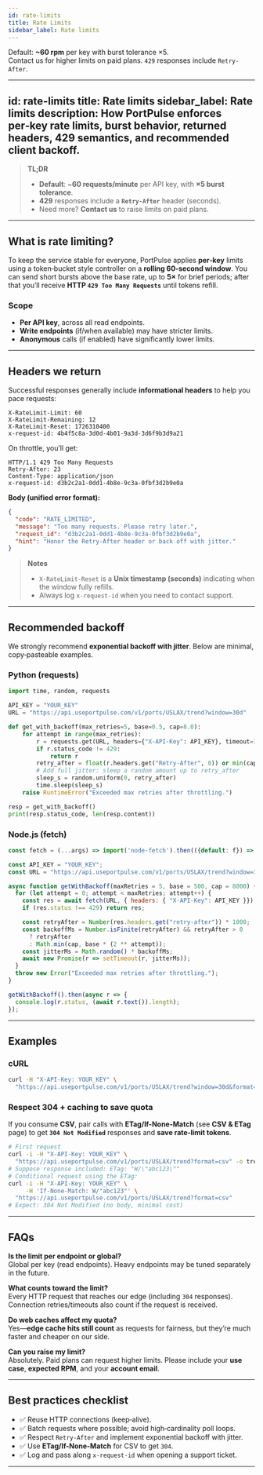 ```yaml
---
id: rate-limits
title: Rate Limits
sidebar_label: Rate limits
---
```


Default: **~60 rpm** per key with burst tolerance ×5.  
Contact us for higher limits on paid plans. `429` responses include `Retry-After`.

---
id: rate-limits
title: Rate limits
sidebar_label: Rate limits
description: How PortPulse enforces per‑key rate limits, burst behavior, returned headers, 429 semantics, and recommended client backoff.
---

> **TL;DR**
>
> - **Default**: ~**60 requests/minute** per API key, with **×5 burst tolerance**.  
> - **429** responses include a **`Retry-After`** header (seconds).  
> - Need more? **Contact us** to raise limits on paid plans.

---

## What is rate limiting?

To keep the service stable for everyone, PortPulse applies **per‑key** limits using a token‑bucket style controller on a **rolling 60‑second window**. You can send short bursts above the base rate, up to **5×** for brief periods; after that you’ll receive **HTTP `429 Too Many Requests`** until tokens refill.

### Scope

- **Per API key**, across all read endpoints.  
- **Write endpoints** (if/when available) may have stricter limits.  
- **Anonymous** calls (if enabled) have significantly lower limits.

---

## Headers we return

Successful responses generally include **informational headers** to help you pace requests:

```
X-RateLimit-Limit: 60
X-RateLimit-Remaining: 12
X-RateLimit-Reset: 1726310400
x-request-id: 4b4f5c8a-3d0d-4b01-9a3d-3d6f9b3d9a21
```

On throttle, you’ll get:

```
HTTP/1.1 429 Too Many Requests
Retry-After: 23
Content-Type: application/json
x-request-id: d3b2c2a1-0dd1-4b8e-9c3a-0fbf3d2b9e0a
```

**Body (unified error format):**
```json
{
  "code": "RATE_LIMITED",
  "message": "Too many requests. Please retry later.",
  "request_id": "d3b2c2a1-0dd1-4b8e-9c3a-0fbf3d2b9e0a",
  "hint": "Honor the Retry-After header or back off with jitter."
}
```

> **Notes**
>
> - `X-RateLimit-Reset` is a **Unix timestamp (seconds)** indicating when the window fully refills.  
> - Always log `x-request-id` when you need to contact support.

---

## Recommended backoff

We strongly recommend **exponential backoff with jitter**. Below are minimal, copy‑pasteable examples.

### Python (requests)
```python
import time, random, requests

API_KEY = "YOUR_KEY"
URL = "https://api.useportpulse.com/v1/ports/USLAX/trend?window=30d"

def get_with_backoff(max_retries=5, base=0.5, cap=8.0):
    for attempt in range(max_retries):
        r = requests.get(URL, headers={"X-API-Key": API_KEY}, timeout=15)
        if r.status_code != 429:
            return r
        retry_after = float(r.headers.get("Retry-After", 0)) or min(cap, base * (2 ** attempt))
        # Add full jitter: sleep a random amount up to retry_after
        sleep_s = random.uniform(0, retry_after)
        time.sleep(sleep_s)
    raise RuntimeError("Exceeded max retries after throttling.")

resp = get_with_backoff()
print(resp.status_code, len(resp.content))
```

### Node.js (fetch)
```js
const fetch = (...args) => import('node-fetch').then(({default: f}) => f(...args));

const API_KEY = "YOUR_KEY";
const URL = "https://api.useportpulse.com/v1/ports/USLAX/trend?window=30d";

async function getWithBackoff(maxRetries = 5, base = 500, cap = 8000) {
  for (let attempt = 0; attempt < maxRetries; attempt++) {
    const res = await fetch(URL, { headers: { "X-API-Key": API_KEY }});
    if (res.status !== 429) return res;

    const retryAfter = Number(res.headers.get("retry-after")) * 1000;
    const backoffMs = Number.isFinite(retryAfter) && retryAfter > 0
      ? retryAfter
      : Math.min(cap, base * (2 ** attempt));
    const jitterMs = Math.random() * backoffMs;
    await new Promise(r => setTimeout(r, jitterMs));
  }
  throw new Error("Exceeded max retries after throttling.");
}

getWithBackoff().then(async r => {
  console.log(r.status, (await r.text()).length);
});
```

---

## Examples

### cURL
```bash
curl -H "X-API-Key: YOUR_KEY" \
  "https://api.useportpulse.com/v1/ports/USLAX/trend?window=30d&format=json"
```

### Respect 304 + caching to save quota
If you consume **CSV**, pair calls with **ETag/If-None-Match** (see **CSV & ETag** page) to get **`304 Not Modified`** responses and **save rate‑limit tokens**.

```bash
# First request
curl -i -H "X-API-Key: YOUR_KEY" \
  "https://api.useportpulse.com/v1/ports/USLAX/trend?format=csv" -o trend.csv
# Suppose response included: ETag: "W/\"abc123\""
# Conditional request using the ETag:
curl -i -H "X-API-Key: YOUR_KEY" \
     -H 'If-None-Match: W/"abc123"' \
  "https://api.useportpulse.com/v1/ports/USLAX/trend?format=csv"
# Expect: 304 Not Modified (no body, minimal cost)
```

---

## FAQs

**Is the limit per endpoint or global?**  
Global per key (read endpoints). Heavy endpoints may be tuned separately in the future.

**What counts toward the limit?**  
Every HTTP request that reaches our edge (including `304` responses). Connection retries/timeouts also count if the request is received.

**Do web caches affect my quota?**  
Yes—**edge cache hits still count** as requests for fairness, but they’re much faster and cheaper on our side.

**Can you raise my limit?**  
Absolutely. Paid plans can request higher limits. Please include your **use case**, **expected RPM**, and your **account email**.

---

## Best practices checklist

- ✅ Reuse HTTP connections (keep‑alive).  
- ✅ Batch requests where possible; avoid high‑cardinality poll loops.  
- ✅ Respect `Retry-After` and implement exponential backoff with jitter.  
- ✅ Use **ETag/If-None-Match** for CSV to get `304`.  
- ✅ Log and pass along `x-request-id` when opening a support ticket.

---